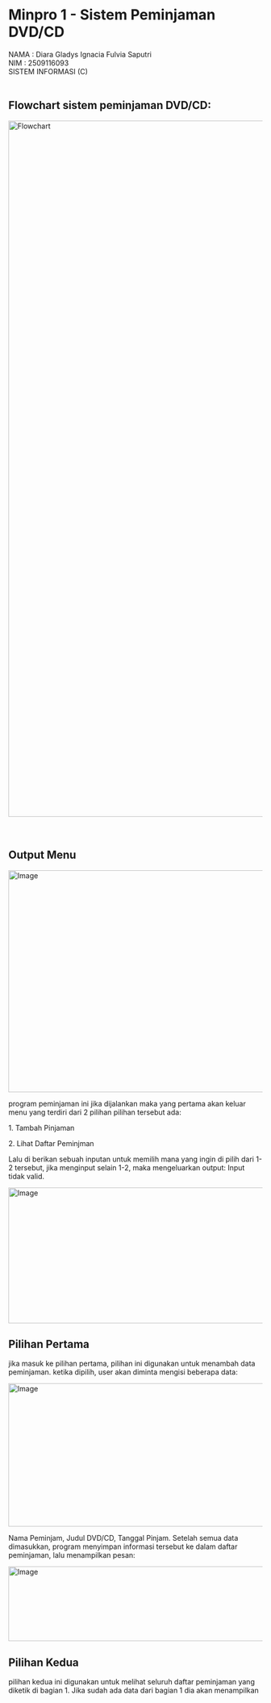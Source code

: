 # Minpro 1 - Sistem Peminjaman DVD/CD

NAMA  : Diara Gladys Ignacia Fulvia Saputri
<br>
NIM  : 2509116093
<br>
SISTEM INFORMASI (C)
<br>
<br>
<h2> Flowchart sistem peminjaman DVD/CD: </h2>
<img width="1048" height="1380" alt="Flowchart " src="https://github.com/user-attachments/assets/49e61385-17fd-4ae1-adec-9372c6bd9647"/>

<br>
<br>
<br>

<h2> Output Menu </h2>
<img width="1144" height="440" alt="Image" src="https://github.com/user-attachments/assets/7353d4c8-afb3-48b0-a634-4729db2b13a7" />
<p> program peminjaman ini jika dijalankan maka yang pertama akan keluar menu yang terdiri dari 2 pilihan
pilihan tersebut ada:
</p>
<p> 1. Tambah Pinjaman </p>
<p> 2. Lihat Daftar Peminjman </p>
<p> Lalu di berikan sebuah inputan untuk memilih mana yang ingin di pilih dari 1-2 tersebut, jika menginput selain 1-2, maka mengeluarkan output: Input tidak valid. </p>
<img width="1149" height="269" alt="Image" src="https://github.com/user-attachments/assets/6753f8e9-7d1a-4bbd-8ebf-32d7d05cc6eb" />

<h2> Pilihan Pertama </h2>
<p> jika masuk ke pilihan pertama, pilihan ini digunakan untuk menambah data peminjaman.
ketika dipilih, user akan diminta mengisi beberapa data:
</p>
<img width="1151" height="284" alt="Image" src="https://github.com/user-attachments/assets/721879f4-439f-49ff-8ae0-4f71f300cd4c" />
<p> Nama Peminjam, Judul DVD/CD, Tanggal Pinjam. Setelah semua data dimasukkan, program menyimpan informasi tersebut ke dalam daftar peminjaman, lalu menampilkan pesan: </p>
<img width="1167" height="148" alt="Image" src="https://github.com/user-attachments/assets/86f86872-b038-476a-9d37-b58d3970f8cc" />

<h2> Pilihan Kedua </h2>
<p> pilihan kedua ini digunakan untuk melihat seluruh daftar peminjaman yang diketik di bagian 1. 
Jika sudah ada data dari bagian 1 dia akan menampilkan </p>

